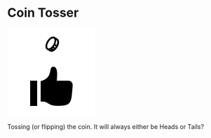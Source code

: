 # Coin Tosser

![Image of coin toss](etc/coin-toss.png)

Tossing (or flipping) the coin. It will always either be Heads or Tails?
